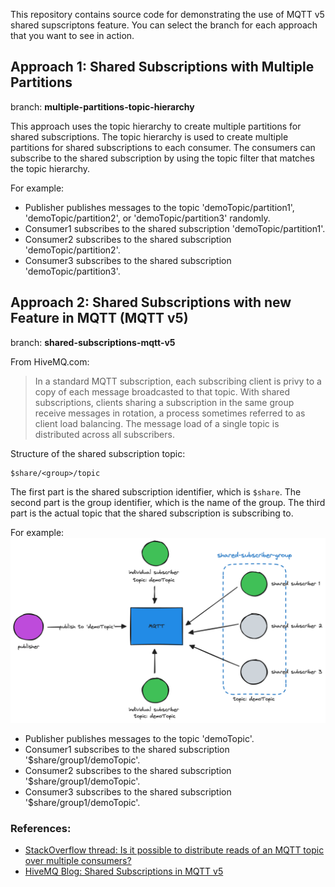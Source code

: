 This repository contains source code for demonstrating the use of MQTT v5 shared supscriptons feature. You can select the branch for each approach that you want to see in action.

## Approach 1: Shared Subscriptions with Multiple Partitions
branch: **multiple-partitions-topic-hierarchy**

This approach uses the topic hierarchy to create multiple partitions for shared subscriptions. The topic hierarchy is used to create multiple partitions for shared subscriptions to each consumer. The consumers can subscribe to the shared subscription by using the topic filter that matches the topic hierarchy.

For example:
- Publisher publishes messages to the topic 'demoTopic/partition1', 'demoTopic/partition2', or 'demoTopic/partition3' randomly.
- Consumer1 subscribes to the shared subscription 'demoTopic/partition1'.
- Consumer2 subscribes to the shared subscription 'demoTopic/partition2'.
- Consumer3 subscribes to the shared subscription 'demoTopic/partition3'.

## Approach 2: Shared Subscriptions with new Feature in MQTT (MQTT v5)
branch: **shared-subscriptions-mqtt-v5**

From HiveMQ.com:
> In a standard MQTT subscription, each subscribing client is privy to a copy of each message broadcasted to that topic. With shared subscriptions, clients sharing a subscription in the same group receive messages in rotation, a process sometimes referred to as client load balancing. The message load of a single topic is distributed across all subscribers.

Structure of the shared subscription topic:
```
$share/<group>/topic
```

The first part is the shared subscription identifier, which is `$share`. The second part is the group identifier, which is the name of the group. The third part is the actual topic that the shared subscription is subscribing to.

For example:
![shared-subscriptions](mqtt-shared-subscription-v2.png)

- Publisher publishes messages to the topic 'demoTopic'.
- Consumer1 subscribes to the shared subscription '$share/group1/demoTopic'.
- Consumer2 subscribes to the shared subscription '$share/group1/demoTopic'.
- Consumer3 subscribes to the shared subscription '$share/group1/demoTopic'.

### References:
- [StackOverflow thread: Is it possible to distribute reads of an MQTT topic over multiple consumers?](https://stackoverflow.com/questions/27850819/is-it-possible-to-distribute-reads-of-an-mqtt-topic-over-multiple-consumers)
- [HiveMQ Blog: Shared Subscriptions in MQTT v5](https://www.hivemq.com/blog/mqtt5-essentials-part7-shared-subscriptions/)
